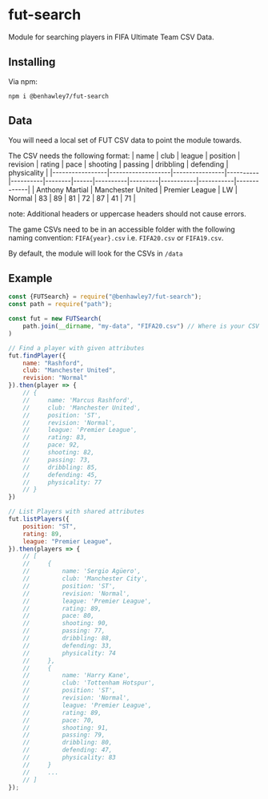 # fut-search
Module for searching players in FIFA Ultimate Team CSV Data.

## Installing
Via npm:
```
npm i @benhawley7/fut-search
```

## Data
You will need a local set of FUT CSV data to point the module towards.


The CSV needs the following format:
| name            | club              | league         | position | revision | rating | pace | shooting | passing | dribbling | defending | physicality |
|-----------------|-------------------|----------------|----------|----------|--------|------|----------|---------|-----------|-----------|-------------|
| Anthony Martial | Manchester United | Premier League | LW       | Normal   | 83     | 89   | 81       | 72      | 87        | 41        | 71          |

note: Additional headers or uppercase headers should not cause errors.

The game CSVs need to be in an accessible folder with the following naming convention: `FIFA{year}.csv` i.e. `FIFA20.csv` or `FIFA19.csv`.

By default, the module will look for the CSVs in `/data`

## Example

```js
const {FUTSearch} = require("@benhawley7/fut-search");
const path = require("path");

const fut = new FUTSearch(
    path.join(__dirname, "my-data", "FIFA20.csv") // Where is your CSV data stored?
)

// Find a player with given attributes
fut.findPlayer({
    name: "Rashford",
    club: "Manchester United",
    revision: "Normal"
}).then(player => {
    // {
    //     name: 'Marcus Rashford',
    //     club: 'Manchester United',
    //     position: 'ST',
    //     revision: 'Normal',
    //     league: 'Premier League',
    //     rating: 83,
    //     pace: 92,
    //     shooting: 82,
    //     passing: 73,
    //     dribbling: 85,
    //     defending: 45,
    //     physicality: 77
    // }
})

// List Players with shared attributes
fut.listPlayers({
    position: "ST",
    rating: 89,
    league: "Premier League",
}).then(players => {
    // [
    //     {
    //         name: 'Sergio Agüero',
    //         club: 'Manchester City',
    //         position: 'ST',
    //         revision: 'Normal',
    //         league: 'Premier League',
    //         rating: 89,
    //         pace: 80,
    //         shooting: 90,
    //         passing: 77,
    //         dribbling: 88,
    //         defending: 33,
    //         physicality: 74
    //     },
    //     {
    //         name: 'Harry Kane',
    //         club: 'Tottenham Hotspur',
    //         position: 'ST',
    //         revision: 'Normal',
    //         league: 'Premier League',
    //         rating: 89,
    //         pace: 70,
    //         shooting: 91,
    //         passing: 79,
    //         dribbling: 80,
    //         defending: 47,
    //         physicality: 83
    //     }
    //     ...
    // ]
});
```